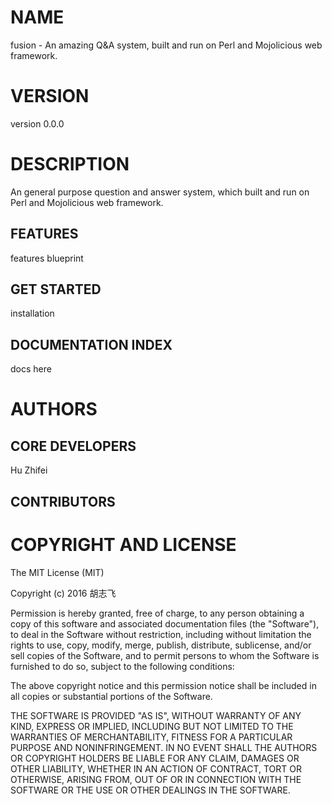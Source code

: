 # NAME

fusion - An amazing Q&A system, built and run on Perl and Mojolicious web framework.

# VERSION

version 0.0.0

# DESCRIPTION

An general purpose question and answer system, which built and run on Perl and Mojolicious web framework.


## FEATURES

features blueprint

## GET STARTED

installation

## DOCUMENTATION INDEX

docs here

# AUTHORS

## CORE DEVELOPERS

Hu Zhifei

## CONTRIBUTORS


# COPYRIGHT AND LICENSE

The MIT License (MIT)

Copyright (c) 2016 胡志飞

Permission is hereby granted, free of charge, to any person obtaining a copy
of this software and associated documentation files (the "Software"), to deal
in the Software without restriction, including without limitation the rights
to use, copy, modify, merge, publish, distribute, sublicense, and/or sell
copies of the Software, and to permit persons to whom the Software is
furnished to do so, subject to the following conditions:

The above copyright notice and this permission notice shall be included in all
copies or substantial portions of the Software.

THE SOFTWARE IS PROVIDED "AS IS", WITHOUT WARRANTY OF ANY KIND, EXPRESS OR
IMPLIED, INCLUDING BUT NOT LIMITED TO THE WARRANTIES OF MERCHANTABILITY,
FITNESS FOR A PARTICULAR PURPOSE AND NONINFRINGEMENT. IN NO EVENT SHALL THE
AUTHORS OR COPYRIGHT HOLDERS BE LIABLE FOR ANY CLAIM, DAMAGES OR OTHER
LIABILITY, WHETHER IN AN ACTION OF CONTRACT, TORT OR OTHERWISE, ARISING FROM,
OUT OF OR IN CONNECTION WITH THE SOFTWARE OR THE USE OR OTHER DEALINGS IN THE
SOFTWARE.


